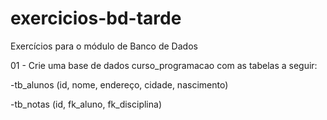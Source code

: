 # exercicios-bd-tarde
Exercícios para o módulo de Banco de Dados

01 - Crie uma base de dados curso_programacao com as tabelas a seguir:

-tb_alunos (id, nome, endereço, cidade, nascimento)

-tb_notas (id, fk_aluno, fk_disciplina)
